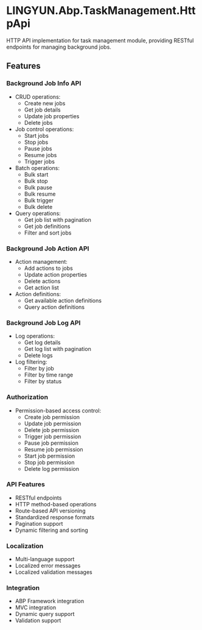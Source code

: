 # LINGYUN.Abp.TaskManagement.HttpApi

HTTP API implementation for task management module, providing RESTful endpoints for managing background jobs.

## Features

### Background Job Info API
- CRUD operations:
  - Create new jobs
  - Get job details
  - Update job properties
  - Delete jobs
- Job control operations:
  - Start jobs
  - Stop jobs
  - Pause jobs
  - Resume jobs
  - Trigger jobs
- Batch operations:
  - Bulk start
  - Bulk stop
  - Bulk pause
  - Bulk resume
  - Bulk trigger
  - Bulk delete
- Query operations:
  - Get job list with pagination
  - Get job definitions
  - Filter and sort jobs

### Background Job Action API
- Action management:
  - Add actions to jobs
  - Update action properties
  - Delete actions
  - Get action list
- Action definitions:
  - Get available action definitions
  - Query action definitions

### Background Job Log API
- Log operations:
  - Get log details
  - Get log list with pagination
  - Delete logs
- Log filtering:
  - Filter by job
  - Filter by time range
  - Filter by status

### Authorization
- Permission-based access control:
  - Create job permission
  - Update job permission
  - Delete job permission
  - Trigger job permission
  - Pause job permission
  - Resume job permission
  - Start job permission
  - Stop job permission
  - Delete log permission

### API Features
- RESTful endpoints
- HTTP method-based operations
- Route-based API versioning
- Standardized response formats
- Pagination support
- Dynamic filtering and sorting

### Localization
- Multi-language support
- Localized error messages
- Localized validation messages

### Integration
- ABP Framework integration
- MVC integration
- Dynamic query support
- Validation support
